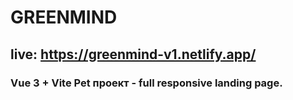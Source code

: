 # GREENMIND 

## live: https://greenmind-v1.netlify.app/

###  Vue 3 + Vite Pet проект - full responsive landing page.
